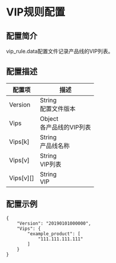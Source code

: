 # VIP规则配置

## 配置简介

vip_rule.data配置文件记录产品线的VIP列表。

## 配置描述

| 配置项    | 描述                                 |
| --------- | ------------------------------------ |
| Version   | String<br>配置文件版本               |
| Vips      | Object<br>各产品线的VIP列表          |
| Vips[k]   | String<br>产品线名称                 |
| Vips[v]   | String<br>VIP列表                    |
| Vips[v][] | String<br>VIP                        |

## 配置示例

```
{
    "Version": "20190101000000",
    "Vips": {
        "example_product": [
            "111.111.111.111"
        ] 
    }
}
```
